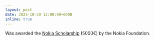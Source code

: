 ```yaml
---
layout: post
date: 2023-10-20 12:00:00+0000
inline: true
---
```


Was awarded the <a href="https://nokiafoundation.com/grants/nokia-scholarship/">Nokia Scholarship</a> (5000€) by the Nokia Foundation.
